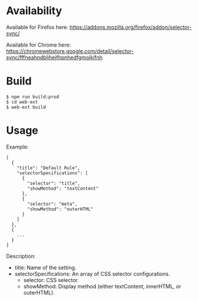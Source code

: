 # Availability

Available for Firefox here: https://addons.mozilla.org/firefox/addon/selector-sync/

Available for Chrome here: https://chromewebstore.google.com/detail/selector-sync/fffneahndbljhejfhpnhedfgmoikjfnh

# Build

```
$ npm run build:prod
$ cd web-ext
$ web-ext build
```

# Usage

Example:
```
[
  {
    "title": "Default Rule",
    "selectorSpecifications": [
      {
        "selector": "title",
        "showMethod": "textContent"
      },
      {
        "selector": "meta",
        "showMethod": "outerHTML"
      }
    ]
  },
  {
    ...
  }
]
```

Description:

- title: Name of the setting.
- selectorSpecifications: An array of CSS selector configurations.
  - selector: CSS selector.
  - showMethod: Display method (either textContent, innerHTML, or outerHTML).
